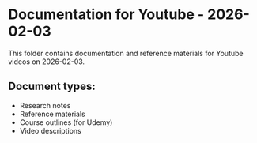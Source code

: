 # Documentation for Youtube - 2026-02-03

This folder contains documentation and reference materials for Youtube videos on 2026-02-03.

## Document types:
- Research notes
- Reference materials
- Course outlines (for Udemy)
- Video descriptions
